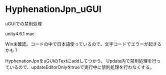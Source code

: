 HyphenationJpn_uGUI
===================

uGUIでの禁則処理

unity4.6.1 mac

Win未確認。コードの中で日本語使っているので、文字コードでエラーが起きるかも？

HyphenationJpnをuGUIのTextにaddしてつかう。 Update内で禁則処理を行っているので、updateEditorOnlyをtrueで実行中に禁則処理を行わなくする。

